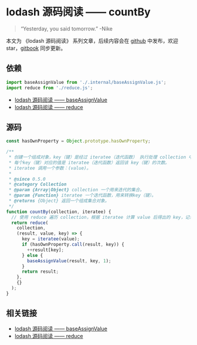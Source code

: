 # lodash 源码阅读 —— countBy

> “Yesterday, you said tomorrow.” -Nike

本文为 《lodash 源码阅读》 系列文章，后续内容会在 [github](https://github.com/gu-xionghong/lodash-analysis) 中发布，欢迎 star，[gitbook](https://gu-xionghong.gitbook.io/lodash-analysis/) 同步更新。

## 依赖

```js
import baseAssignValue from './.internal/baseAssignValue.js';
import reduce from './reduce.js';
```

- [lodash 源码阅读 —— baseAssignValue](../Internal/baseAssignValue.md)
- [lodash 源码阅读 —— reduce](../Collection/reduce.md)

## 源码

```js
const hasOwnProperty = Object.prototype.hasOwnProperty;

/**
 * 创建一个组成对象，key（键）是经过 iteratee（迭代函数） 执行处理 collection 中每个元素后返回的结果，
 * 每个key（键）对应的值是 iteratee（迭代函数）返回该 key（键）的次数。
 * iteratee 调用一个参数：(value)。
 *
 * @since 0.5.0
 * @category Collection
 * @param {Array|Object} collection 一个用来迭代的集合。
 * @param {Function} iteratee 一个迭代函数，用来转换key（键）。
 * @returns {Object} 返回一个组成集合对象。
 */
function countBy(collection, iteratee) {
  // 使用 reduce 遍历 collection，根据 iteratee 计算 value 后得出的 key，记录其次数
  return reduce(
    collection,
    (result, value, key) => {
      key = iteratee(value);
      if (hasOwnProperty.call(result, key)) {
        ++result[key];
      } else {
        baseAssignValue(result, key, 1);
      }
      return result;
    },
    {}
  );
}
```

## 相关链接

- [lodash 源码阅读 —— baseAssignValue](../Internal/baseAssignValue.md)
- [lodash 源码阅读 —— reduce](../Collection/reduce.md)
